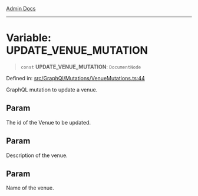 [Admin Docs](/)

---

# Variable: UPDATE_VENUE_MUTATION

> `const` **UPDATE_VENUE_MUTATION**: `DocumentNode`

Defined in: [src/GraphQl/Mutations/VenueMutations.ts:44](https://github.com/PalisadoesFoundation/talawa-admin/blob/main/src/GraphQl/Mutations/VenueMutations.ts#L44)

GraphQL mutation to update a venue.

## Param

The id of the Venue to be updated.

## Param

Description of the venue.

## Param

Name of the venue.
